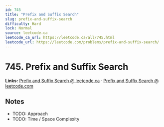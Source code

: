 ```yaml
--- 
id: 745
title: "Prefix and Suffix Search"
slug: prefix-and-suffix-search
difficulty: Hard
lock: Normal
source: leetcode.ca
leetcode_ca_url: https://leetcode.ca/all/745.html
leetcode_url: https://leetcode.com/problems/prefix-and-suffix-search/
---
```


# 745. Prefix and Suffix Search

**Links:** [Prefix and Suffix Search @ leetcode.ca](https://leetcode.ca/all/745.html) · [Prefix and Suffix Search @ leetcode.com](https://leetcode.com/problems/prefix-and-suffix-search/)

## Notes
- TODO: Approach
- TODO: Time / Space Complexity
